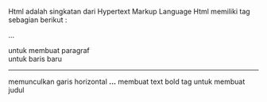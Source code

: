 Html adalah singkatan dari Hypertext Markup Language
Html memiliki tag sebagian berikut :
<p>...</p> untuk membuat paragraf
<br> untuk baris baru
<hr> memunculkan garis horizontal
<b>...</b> membuat text bold
tag untuk membuat judul
<h1></h1>
<h2></h2>
<h3></h3>
<h4></h4>
<h5></h5>
<h6></h6>
